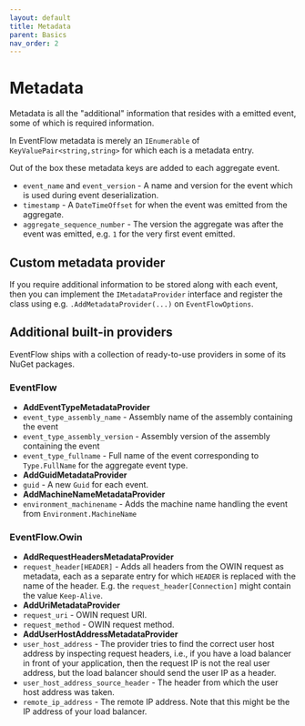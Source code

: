 ```yaml
---
layout: default
title: Metadata
parent: Basics
nav_order: 2
---
```


# Metadata

Metadata is all the "additional" information that resides with a emitted
event, some of which is required information.

In EventFlow metadata is merely an `IEnumerable` of
`KeyValuePair<string,string>` for which each is a metadata entry.

Out of the box these metadata keys are added to each aggregate event.

-  `event_name` and `event_version` - A name and version for the
   event which is used during event deserialization.
-  `timestamp` - A `DateTimeOffset` for when the event was emitted
   from the aggregate.
-  `aggregate_sequence_number` - The version the aggregate was after
   the event was emitted, e.g. `1` for the very first event emitted.


## Custom metadata provider

If you require additional information to be stored along with each
event, then you can implement the `IMetadataProvider` interface and
register the class using e.g. `.AddMetadataProvider(...)` on
`EventFlowOptions`.

## Additional built-in providers

EventFlow ships with a collection of ready-to-use providers in some of
its NuGet packages.

### EventFlow

-  **AddEventTypeMetadataProvider**
-  `event_type_assembly_name` - Assembly name of the assembly
   containing the event
-  `event_type_assembly_version` - Assembly version of the assembly
   containing the event
-  `event_type_fullname` - Full name of the event corresponding to
   `Type.FullName` for the aggregate event type.
-  **AddGuidMetadataProvider**
-  `guid` - A new `Guid` for each event.
-  **AddMachineNameMetadataProvider**
-  `environment_machinename` - Adds the machine name handling the
   event from `Environment.MachineName`

### EventFlow.Owin

-  **AddRequestHeadersMetadataProvider**
-  `request_header[HEADER]` - Adds all headers from the OWIN request
   as metadata, each as a separate entry for which `HEADER` is
   replaced with the name of the header. E.g. the
   `request_header[Connection]` might contain the value
   `Keep-Alive`.
-  **AddUriMetadataProvider**
-  `request_uri` - OWIN request URI.
-  `request_method` - OWIN request method.
-  **AddUserHostAddressMetadataProvider**
-  `user_host_address` - The provider tries to find the correct user
   host address by inspecting request headers, i.e., if you have a load
   balancer in front of your application, then the request IP is not the
   real user address, but the load balancer should send the user IP as a
   header.
-  `user_host_address_source_header` - The header from which the
   user host address was taken.
-  `remote_ip_address` - The remote IP address. Note that this might
   be the IP address of your load balancer.
